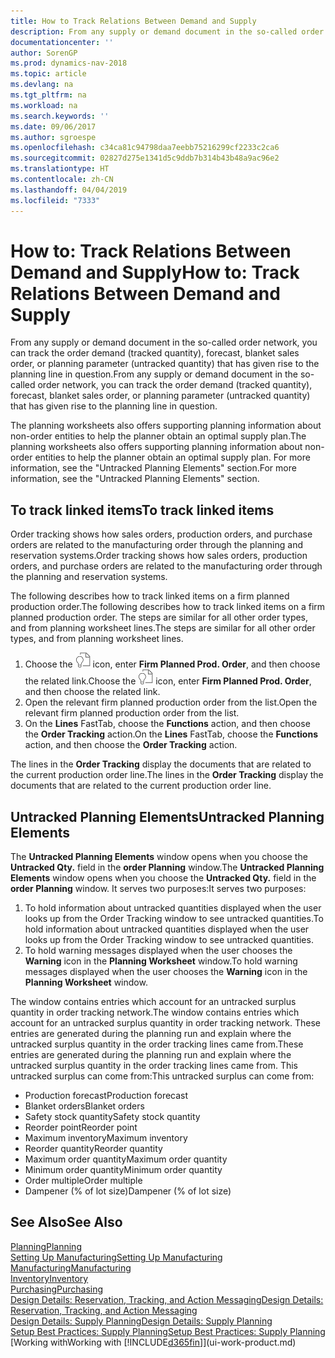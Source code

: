 ```yaml
---
title: How to Track Relations Between Demand and Supply
description: From any supply or demand document in the so-called order network, you can track the order demand (tracked quantity), forecast, blanket sales order, or planning parameter (untracked quantity) that has given rise to the planning line in question.
documentationcenter: ''
author: SorenGP
ms.prod: dynamics-nav-2018
ms.topic: article
ms.devlang: na
ms.tgt_pltfrm: na
ms.workload: na
ms.search.keywords: ''
ms.date: 09/06/2017
ms.author: sgroespe
ms.openlocfilehash: c34ca81c94798daa7eebb75216299cf2233c2ca6
ms.sourcegitcommit: 02827d275e1341d5c9ddb7b314b43b48a9ac96e2
ms.translationtype: HT
ms.contentlocale: zh-CN
ms.lasthandoff: 04/04/2019
ms.locfileid: "7333"
---
```

# <a name="how-to-track-relations-between-demand-and-supply"></a><span data-ttu-id="dc595-103">How to: Track Relations Between Demand and Supply</span><span class="sxs-lookup"><span data-stu-id="dc595-103">How to: Track Relations Between Demand and Supply</span></span>
<span data-ttu-id="dc595-104">From any supply or demand document in the so-called order network, you can track the order demand (tracked quantity), forecast, blanket sales order, or planning parameter (untracked quantity) that has given rise to the planning line in question.</span><span class="sxs-lookup"><span data-stu-id="dc595-104">From any supply or demand document in the so-called order network, you can track the order demand (tracked quantity), forecast, blanket sales order, or planning parameter (untracked quantity) that has given rise to the planning line in question.</span></span>

<span data-ttu-id="dc595-105">The planning worksheets also offers supporting planning information about non-order entities to help the planner obtain an optimal supply plan.</span><span class="sxs-lookup"><span data-stu-id="dc595-105">The planning worksheets also offers supporting planning information about non-order entities to help the planner obtain an optimal supply plan.</span></span> <span data-ttu-id="dc595-106">For more information, see the "Untracked Planning Elements" section.</span><span class="sxs-lookup"><span data-stu-id="dc595-106">For more information, see the "Untracked Planning Elements" section.</span></span>

## <a name="to-track-linked-items"></a><span data-ttu-id="dc595-107">To track linked items</span><span class="sxs-lookup"><span data-stu-id="dc595-107">To track linked items</span></span>
<span data-ttu-id="dc595-108">Order tracking shows how sales orders, production orders, and purchase orders are related to the manufacturing order through the planning and reservation systems.</span><span class="sxs-lookup"><span data-stu-id="dc595-108">Order tracking shows how sales orders, production orders, and purchase orders are related to the manufacturing order through the planning and reservation systems.</span></span>

<span data-ttu-id="dc595-109">The following describes how to track linked items on a firm planned production order.</span><span class="sxs-lookup"><span data-stu-id="dc595-109">The following describes how to track linked items on a firm planned production order.</span></span> <span data-ttu-id="dc595-110">The steps are similar for all other order types, and from planning worksheet lines.</span><span class="sxs-lookup"><span data-stu-id="dc595-110">The steps are similar for all other order types, and from planning worksheet lines.</span></span>

1. <span data-ttu-id="dc595-111">Choose the ![Search for Page or Report](media/ui-search/search_small.png "Search for Page or Report icon") icon, enter **Firm Planned Prod. Order**, and then choose the related link.</span><span class="sxs-lookup"><span data-stu-id="dc595-111">Choose the ![Search for Page or Report](media/ui-search/search_small.png "Search for Page or Report icon") icon, enter **Firm Planned Prod. Order**, and then choose the related link.</span></span>
2. <span data-ttu-id="dc595-112">Open the relevant firm planned production order from the list.</span><span class="sxs-lookup"><span data-stu-id="dc595-112">Open the relevant firm planned production order from the list.</span></span>
3. <span data-ttu-id="dc595-113">On the **Lines** FastTab, choose the **Functions** action, and then choose the **Order Tracking** action.</span><span class="sxs-lookup"><span data-stu-id="dc595-113">On the **Lines** FastTab, choose the **Functions** action, and then choose the **Order Tracking** action.</span></span>

<span data-ttu-id="dc595-114">The lines in the **Order Tracking** display the documents that are related to the current production order line.</span><span class="sxs-lookup"><span data-stu-id="dc595-114">The lines in the **Order Tracking** display the documents that are related to the current production order line.</span></span>

## <a name="untracked-planning-elements"></a><span data-ttu-id="dc595-115">Untracked Planning Elements</span><span class="sxs-lookup"><span data-stu-id="dc595-115">Untracked Planning Elements</span></span>
<span data-ttu-id="dc595-116">The **Untracked Planning Elements** window opens when you choose the **Untracked Qty.** field in the **order Planning** window.</span><span class="sxs-lookup"><span data-stu-id="dc595-116">The **Untracked Planning Elements** window opens when you choose the **Untracked Qty.** field in the **order Planning** window.</span></span> <span data-ttu-id="dc595-117">It serves two purposes:</span><span class="sxs-lookup"><span data-stu-id="dc595-117">It serves two purposes:</span></span>

1. <span data-ttu-id="dc595-118">To hold information about untracked quantities displayed when the user looks up from the Order Tracking window to see untracked quantities.</span><span class="sxs-lookup"><span data-stu-id="dc595-118">To hold information about untracked quantities displayed when the user looks up from the Order Tracking window to see untracked quantities.</span></span>
2. <span data-ttu-id="dc595-119">To hold warning messages displayed when the user chooses the **Warning** icon in the **Planning Worksheet** window.</span><span class="sxs-lookup"><span data-stu-id="dc595-119">To hold warning messages displayed when the user chooses the **Warning** icon in the **Planning Worksheet** window.</span></span>

<span data-ttu-id="dc595-120">The window contains entries which account for an untracked surplus quantity in order tracking network.</span><span class="sxs-lookup"><span data-stu-id="dc595-120">The window contains entries which account for an untracked surplus quantity in order tracking network.</span></span> <span data-ttu-id="dc595-121">These entries are generated during the planning run and explain where the untracked surplus quantity in the order tracking lines came from.</span><span class="sxs-lookup"><span data-stu-id="dc595-121">These entries are generated during the planning run and explain where the untracked surplus quantity in the order tracking lines came from.</span></span> <span data-ttu-id="dc595-122">This untracked surplus can come from:</span><span class="sxs-lookup"><span data-stu-id="dc595-122">This untracked surplus can come from:</span></span>

- <span data-ttu-id="dc595-123">Production forecast</span><span class="sxs-lookup"><span data-stu-id="dc595-123">Production forecast</span></span>
- <span data-ttu-id="dc595-124">Blanket orders</span><span class="sxs-lookup"><span data-stu-id="dc595-124">Blanket orders</span></span>
- <span data-ttu-id="dc595-125">Safety stock quantity</span><span class="sxs-lookup"><span data-stu-id="dc595-125">Safety stock quantity</span></span>
- <span data-ttu-id="dc595-126">Reorder point</span><span class="sxs-lookup"><span data-stu-id="dc595-126">Reorder point</span></span>
- <span data-ttu-id="dc595-127">Maximum inventory</span><span class="sxs-lookup"><span data-stu-id="dc595-127">Maximum inventory</span></span>
- <span data-ttu-id="dc595-128">Reorder quantity</span><span class="sxs-lookup"><span data-stu-id="dc595-128">Reorder quantity</span></span>
- <span data-ttu-id="dc595-129">Maximum order quantity</span><span class="sxs-lookup"><span data-stu-id="dc595-129">Maximum order quantity</span></span>
- <span data-ttu-id="dc595-130">Minimum order quantity</span><span class="sxs-lookup"><span data-stu-id="dc595-130">Minimum order quantity</span></span>
- <span data-ttu-id="dc595-131">Order multiple</span><span class="sxs-lookup"><span data-stu-id="dc595-131">Order multiple</span></span>
- <span data-ttu-id="dc595-132">Dampener (% of lot size)</span><span class="sxs-lookup"><span data-stu-id="dc595-132">Dampener (% of lot size)</span></span>

## <a name="see-also"></a><span data-ttu-id="dc595-133">See Also</span><span class="sxs-lookup"><span data-stu-id="dc595-133">See Also</span></span>  
[<span data-ttu-id="dc595-134">Planning</span><span class="sxs-lookup"><span data-stu-id="dc595-134">Planning</span></span>](production-planning.md)   
[<span data-ttu-id="dc595-135">Setting Up Manufacturing</span><span class="sxs-lookup"><span data-stu-id="dc595-135">Setting Up Manufacturing</span></span>](production-configure-production-processes.md)  
[<span data-ttu-id="dc595-136">Manufacturing</span><span class="sxs-lookup"><span data-stu-id="dc595-136">Manufacturing</span></span>](production-manage-manufacturing.md)    
[<span data-ttu-id="dc595-137">Inventory</span><span class="sxs-lookup"><span data-stu-id="dc595-137">Inventory</span></span>](inventory-manage-inventory.md)  
[<span data-ttu-id="dc595-138">Purchasing</span><span class="sxs-lookup"><span data-stu-id="dc595-138">Purchasing</span></span>](purchasing-manage-purchasing.md)  
[<span data-ttu-id="dc595-139">Design Details: Reservation, Tracking, and Action Messaging</span><span class="sxs-lookup"><span data-stu-id="dc595-139">Design Details: Reservation, Tracking, and Action Messaging</span></span>](design-details-reservation-order-tracking-and-action-messaging.md)  
[<span data-ttu-id="dc595-140">Design Details: Supply Planning</span><span class="sxs-lookup"><span data-stu-id="dc595-140">Design Details: Supply Planning</span></span>](design-details-supply-planning.md)   
[<span data-ttu-id="dc595-141">Setup Best Practices: Supply Planning</span><span class="sxs-lookup"><span data-stu-id="dc595-141">Setup Best Practices: Supply Planning</span></span>](setup-best-practices-supply-planning.md)  
[<span data-ttu-id="dc595-142">Working with</span><span class="sxs-lookup"><span data-stu-id="dc595-142">Working with</span></span> [!INCLUDE[d365fin](includes/d365fin_md.md)]](ui-work-product.md)
